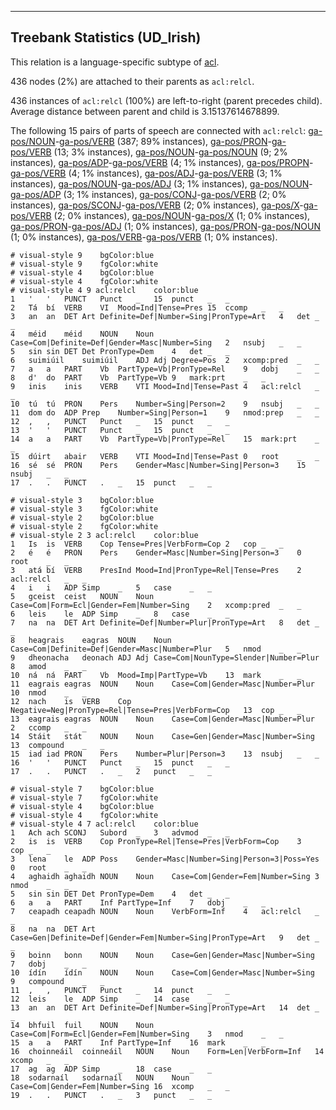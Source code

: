 

--------------------------------------------------------------------------------

## Treebank Statistics (UD_Irish)

This relation is a language-specific subtype of [acl]().

436 nodes (2%) are attached to their parents as `acl:relcl`.

436 instances of `acl:relcl` (100%) are left-to-right (parent precedes child).
Average distance between parent and child is 3.15137614678899.

The following 15 pairs of parts of speech are connected with `acl:relcl`: [ga-pos/NOUN]()-[ga-pos/VERB]() (387; 89% instances), [ga-pos/PRON]()-[ga-pos/VERB]() (13; 3% instances), [ga-pos/NOUN]()-[ga-pos/NOUN]() (9; 2% instances), [ga-pos/ADP]()-[ga-pos/VERB]() (4; 1% instances), [ga-pos/PROPN]()-[ga-pos/VERB]() (4; 1% instances), [ga-pos/ADJ]()-[ga-pos/VERB]() (3; 1% instances), [ga-pos/NOUN]()-[ga-pos/ADJ]() (3; 1% instances), [ga-pos/NOUN]()-[ga-pos/ADP]() (3; 1% instances), [ga-pos/CONJ]()-[ga-pos/VERB]() (2; 0% instances), [ga-pos/SCONJ]()-[ga-pos/VERB]() (2; 0% instances), [ga-pos/X]()-[ga-pos/VERB]() (2; 0% instances), [ga-pos/NOUN]()-[ga-pos/X]() (1; 0% instances), [ga-pos/PRON]()-[ga-pos/ADJ]() (1; 0% instances), [ga-pos/PRON]()-[ga-pos/NOUN]() (1; 0% instances), [ga-pos/VERB]()-[ga-pos/VERB]() (1; 0% instances).


~~~ conllu
# visual-style 9	bgColor:blue
# visual-style 9	fgColor:white
# visual-style 4	bgColor:blue
# visual-style 4	fgColor:white
# visual-style 4 9 acl:relcl	color:blue
1	'	'	PUNCT	Punct	_	15	punct	_	_
2	Tá	bí	VERB	VI	Mood=Ind|Tense=Pres	15	ccomp	_	_
3	an	an	DET	Art	Definite=Def|Number=Sing|PronType=Art	4	det	_	_
4	méid	méid	NOUN	Noun	Case=Com|Definite=Def|Gender=Masc|Number=Sing	2	nsubj	_	_
5	sin	sin	DET	Det	PronType=Dem	4	det	_	_
6	suimiúil	suimiúil	ADJ	Adj	Degree=Pos	2	xcomp:pred	_	_
7	a	a	PART	Vb	PartType=Vb|PronType=Rel	9	dobj	_	_
8	d'	do	PART	Vb	PartType=Vb	9	mark:prt	_	_
9	inis	inis	VERB	VTI	Mood=Ind|Tense=Past	4	acl:relcl	_	_
10	tú	tú	PRON	Pers	Number=Sing|Person=2	9	nsubj	_	_
11	dom	do	ADP	Prep	Number=Sing|Person=1	9	nmod:prep	_	_
12	,	,	PUNCT	Punct	_	15	punct	_	_
13	'	'	PUNCT	Punct	_	15	punct	_	_
14	a	a	PART	Vb	PartType=Vb|PronType=Rel	15	mark:prt	_	_
15	dúirt	abair	VERB	VTI	Mood=Ind|Tense=Past	0	root	_	_
16	sé	sé	PRON	Pers	Gender=Masc|Number=Sing|Person=3	15	nsubj	_	_
17	.	.	PUNCT	.	_	15	punct	_	_

~~~


~~~ conllu
# visual-style 3	bgColor:blue
# visual-style 3	fgColor:white
# visual-style 2	bgColor:blue
# visual-style 2	fgColor:white
# visual-style 2 3 acl:relcl	color:blue
1	Is	is	VERB	Cop	Tense=Pres|VerbForm=Cop	2	cop	_	_
2	é	é	PRON	Pers	Gender=Masc|Number=Sing|Person=3	0	root	_	_
3	atá	bí	VERB	PresInd	Mood=Ind|PronType=Rel|Tense=Pres	2	acl:relcl	_	_
4	i	i	ADP	Simp	_	5	case	_	_
5	gceist	ceist	NOUN	Noun	Case=Com|Form=Ecl|Gender=Fem|Number=Sing	2	xcomp:pred	_	_
6	leis	le	ADP	Simp	_	8	case	_	_
7	na	na	DET	Art	Definite=Def|Number=Plur|PronType=Art	8	det	_	_
8	heagrais	eagras	NOUN	Noun	Case=Com|Definite=Def|Gender=Masc|Number=Plur	5	nmod	_	_
9	dheonacha	deonach	ADJ	Adj	Case=Com|NounType=Slender|Number=Plur	8	amod	_	_
10	ná	ná	PART	Vb	Mood=Imp|PartType=Vb	13	mark	_	_
11	eagrais	eagras	NOUN	Noun	Case=Com|Gender=Masc|Number=Plur	10	nmod	_	_
12	nach	is	VERB	Cop	Negative=Neg|PronType=Rel|Tense=Pres|VerbForm=Cop	13	cop	_	_
13	eagrais	eagras	NOUN	Noun	Case=Com|Gender=Masc|Number=Plur	2	ccomp	_	_
14	Stáit	stát	NOUN	Noun	Case=Gen|Gender=Masc|Number=Sing	13	compound	_	_
15	iad	iad	PRON	Pers	Number=Plur|Person=3	13	nsubj	_	_
16	'	'	PUNCT	Punct	_	15	punct	_	_
17	.	.	PUNCT	.	_	2	punct	_	_

~~~


~~~ conllu
# visual-style 7	bgColor:blue
# visual-style 7	fgColor:white
# visual-style 4	bgColor:blue
# visual-style 4	fgColor:white
# visual-style 4 7 acl:relcl	color:blue
1	Ach	ach	SCONJ	Subord	_	3	advmod	_	_
2	is	is	VERB	Cop	PronType=Rel|Tense=Pres|VerbForm=Cop	3	cop	_	_
3	lena	le	ADP	Poss	Gender=Masc|Number=Sing|Person=3|Poss=Yes	0	root	_	_
4	aghaidh	aghaidh	NOUN	Noun	Case=Com|Gender=Fem|Number=Sing	3	nmod	_	_
5	sin	sin	DET	Det	PronType=Dem	4	det	_	_
6	a	a	PART	Inf	PartType=Inf	7	dobj	_	_
7	ceapadh	ceapadh	NOUN	Noun	VerbForm=Inf	4	acl:relcl	_	_
8	na	na	DET	Art	Case=Gen|Definite=Def|Gender=Fem|Number=Sing|PronType=Art	9	det	_	_
9	boinn	bonn	NOUN	Noun	Case=Gen|Gender=Masc|Number=Sing	7	dobj	_	_
10	ídín	ídín	NOUN	Noun	Case=Com|Gender=Masc|Number=Sing	9	compound	_	_
11	,	,	PUNCT	Punct	_	14	punct	_	_
12	leis	le	ADP	Simp	_	14	case	_	_
13	an	an	DET	Art	Definite=Def|Number=Sing|PronType=Art	14	det	_	_
14	bhfuil	fuil	NOUN	Noun	Case=Com|Form=Ecl|Gender=Fem|Number=Sing	3	nmod	_	_
15	a	a	PART	Inf	PartType=Inf	16	mark	_	_
16	choinneáil	coinneáil	NOUN	Noun	Form=Len|VerbForm=Inf	14	xcomp	_	_
17	ag	ag	ADP	Simp	_	18	case	_	_
18	sodarnaíl	sodarnaíl	NOUN	Noun	Case=Com|Gender=Fem|Number=Sing	16	xcomp	_	_
19	.	.	PUNCT	.	_	3	punct	_	_

~~~


